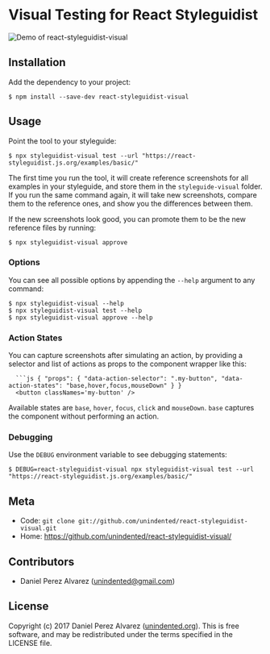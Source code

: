 # Visual Testing for React Styleguidist

![Demo of `react-styleguidist-visual`](docs/demo.gif)


## Installation

Add the dependency to your project:

```
$ npm install --save-dev react-styleguidist-visual
```


## Usage

Point the tool to your styleguide:

```
$ npx styleguidist-visual test --url "https://react-styleguidist.js.org/examples/basic/"
```

The first time you run the tool, it will create reference screenshots for all examples in your styleguide, and store them in the `styleguide-visual` folder. If you run the same command again, it will take new screenshots, compare them to the reference ones, and show you the differences between them.

If the new screenshots look good, you can promote them to be the new reference files by running:

```
$ npx styleguidist-visual approve
```

### Options

You can see all possible options by appending the `--help` argument to any command:

```
$ npx styleguidist-visual --help
$ npx styleguidist-visual test --help
$ npx styleguidist-visual approve --help
```

### Action States

You can capture screenshots after simulating an action, by providing a selector and list of actions as props to the component wrapper like this:

```
  ```js { "props": { "data-action-selector": ".my-button", "data-action-states": "base,hover,focus,mouseDown" } }
  <button classNames='my-button' />
```

Available states are `base`, `hover`, `focus`, `click` and `mouseDown`.
`base` captures the component without performing an action.

### Debugging

Use the `DEBUG` environment variable to see debugging statements:

```
$ DEBUG=react-styleguidist-visual npx styleguidist-visual test --url "https://react-styleguidist.js.org/examples/basic/"
```


## Meta

* Code: `git clone git://github.com/unindented/react-styleguidist-visual.git`
* Home: <https://github.com/unindented/react-styleguidist-visual/>


## Contributors

* Daniel Perez Alvarez ([unindented@gmail.com](mailto:unindented@gmail.com))


## License

Copyright (c) 2017 Daniel Perez Alvarez ([unindented.org](https://unindented.org/)). This is free software, and may be redistributed under the terms specified in the LICENSE file.

